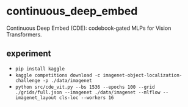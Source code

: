 # continuous_deep_embed
Continuous Deep Embed (CDE): codebook‑gated MLPs for Vision Transformers.


## experiment


- `pip install kaggle`
- `kaggle competitions download -c imagenet-object-localization-challenge -p ./data/imagenet`
- `python src/cde_vit.py --bs 1536 --epochs 100 --grid ./grids/full.json --imagenet ./data/imagenet --mlflow --imagenet_layout cls-loc --workers 16`
